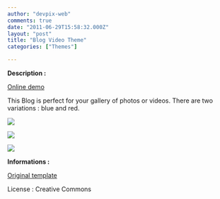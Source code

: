 ```yaml
---
author: "devpix-web"
comments: true
date: "2011-06-29T15:58:32.000Z"
layout: "post"
title: "Blog Video Theme"
categories: ["Themes"]

---
```

**Description :**

[Online demo](http://silexprod.com/silex_cifacom20102011/?/blogvideo)

This Blog is perfect for your gallery of photos or videos. There are two variations : blue and red.

[![](https://www.silexlabs.org/wp-content/uploads/2011/06/video_blog.png)](http://silexprod.com/silex_cifacom20102011/?/blogvideo#/start/home)

[![](https://www.silexlabs.org/wp-content/uploads/2011/06/video_blog_2.png)](http://silexprod.com/silex_cifacom20102011/?/blogvideo_2#/start/home)

[![](https://www.silexlabs.org/wp-content/uploads/2011/06/video_blog_3.png)](http://silexprod.com/silex_cifacom20102011/?/blogvideo_3#/start/home)

**Informations :**

[](http://preprod.webschoolfactory.com/labo/2010-2011/silex/silex_server/?/blogvideo)

[Original template](http://opensourcetemplates.org/preview/film)

License : Creative Commons


